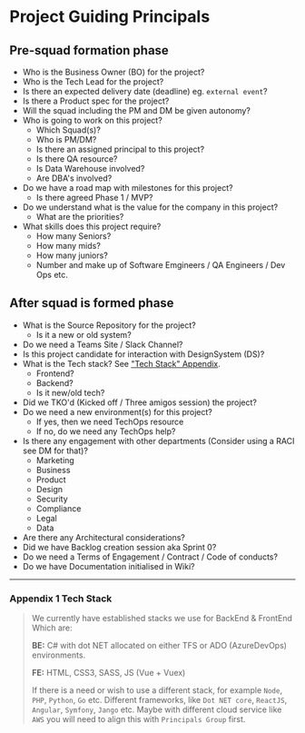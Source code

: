 # Project Guiding Principals
## Pre-squad formation phase
- Who is the Business Owner (BO) for the project?
- Who is the Tech Lead for the project?
- Is there an expected delivery date (deadline) eg. `external event`?
- Is there a Product spec for the project?
- Will the squad including the PM and DM be given autonomy?
- Who is going to work on this project?
  - Which Squad(s)?
  - Who is PM/DM?
  - Is there an assigned principal to this project?
  - Is there QA resource?
  - Is Data Warehouse involved?
  - Are DBA's involved?
- Do we have a road map with milestones for this project?
  - Is there agreed Phase 1 / MVP?
- Do we understand what is the value for the company in this project?
  - What are the priorities?
- What skills does this project require?
  - How many Seniors?
  - How many mids?
  - How many juniors?
  - Number and make up of Software Emgineers / QA Engineers / Dev Ops etc.

## After squad is formed phase
- What is the Source Repository for the project?
  - Is it a new or old system?
- Do we need a Teams Site / Slack Channel?
- Is this project candidate for interaction with DesignSystem (DS)?
- What is the Tech stack? See ["Tech Stack" Appendix](#tech_stack).
  - Frontend?
  - Backend?
  - Is it new/old tech?  
- Did we TKO'd (Kicked off / Three amigos session) the project?
- Do we need a new environment(s) for this project?
  - If yes, then we need TechOps resource
  - If no, do we need any TechOps help?
- Is there any engagement with other departments (Consider using a RACI see DM for that)?
  - Marketing
  - Business
  - Product
  - Design
  - Security
  - Compliance
  - Legal
  - Data
- Are there any Architectural considerations?
- Did we have Backlog creation session aka Sprint 0?
- Do we need a Terms of Engagement / Contract / Code of conducts?
- Do we have Documentation initialised in Wiki?

---

### Appendix 1 <a id="tech_stack"></a>Tech Stack
> We currently have established stacks we use for BackEnd & FrontEnd
> Which are:
>
> **BE:** C# with dot NET allocated on either TFS or ADO (AzureDevOps) environments.
>
> **FE:** HTML, CSS3, SASS, JS (Vue + Vuex)
>
> If there is a need or wish to use a different stack, for example `Node`, `PHP`, `Python`, `Go` etc. Different frameworks, like `Dot NET core`, `ReactJS`, `Angular`, `Symfony`, `Jango` etc. Maybe with different cloud service like `AWS` you will need to align this with `Principals Group` first.
